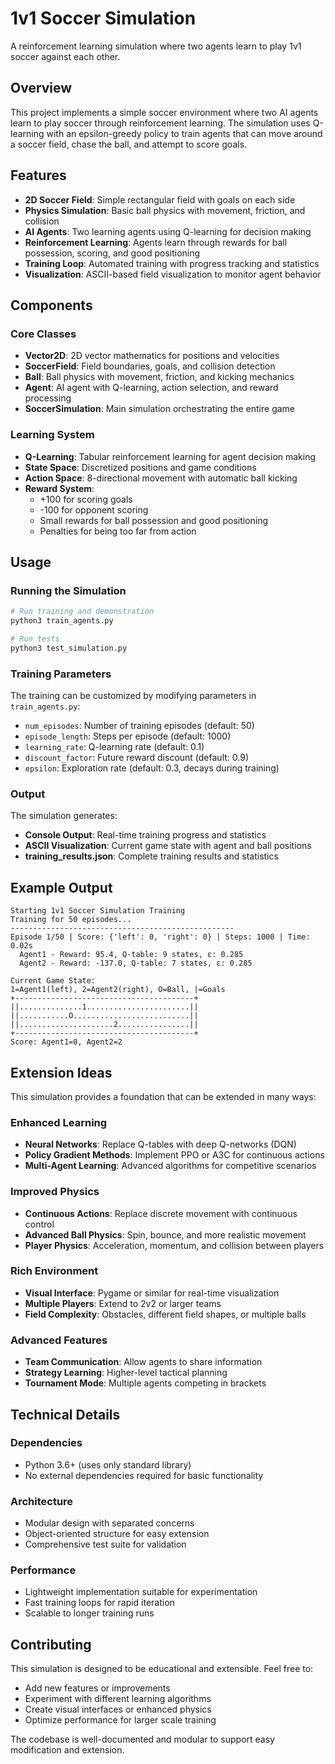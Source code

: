 # 1v1 Soccer Simulation

A reinforcement learning simulation where two agents learn to play 1v1 soccer against each other.

## Overview

This project implements a simple soccer environment where two AI agents learn to play soccer through reinforcement learning. The simulation uses Q-learning with an epsilon-greedy policy to train agents that can move around a soccer field, chase the ball, and attempt to score goals.

## Features

- **2D Soccer Field**: Simple rectangular field with goals on each side
- **Physics Simulation**: Basic ball physics with movement, friction, and collision
- **AI Agents**: Two learning agents using Q-learning for decision making
- **Reinforcement Learning**: Agents learn through rewards for ball possession, scoring, and good positioning
- **Training Loop**: Automated training with progress tracking and statistics
- **Visualization**: ASCII-based field visualization to monitor agent behavior

## Components

### Core Classes

- **Vector2D**: 2D vector mathematics for positions and velocities
- **SoccerField**: Field boundaries, goals, and collision detection
- **Ball**: Ball physics with movement, friction, and kicking mechanics
- **Agent**: AI agent with Q-learning, action selection, and reward processing
- **SoccerSimulation**: Main simulation orchestrating the entire game

### Learning System

- **Q-Learning**: Tabular reinforcement learning for agent decision making
- **State Space**: Discretized positions and game conditions
- **Action Space**: 8-directional movement with automatic ball kicking
- **Reward System**: 
  - +100 for scoring goals
  - -100 for opponent scoring
  - Small rewards for ball possession and good positioning
  - Penalties for being too far from action

## Usage

### Running the Simulation

```bash
# Run training and demonstration
python3 train_agents.py

# Run tests
python3 test_simulation.py
```

### Training Parameters

The training can be customized by modifying parameters in `train_agents.py`:

- `num_episodes`: Number of training episodes (default: 50)
- `episode_length`: Steps per episode (default: 1000)
- `learning_rate`: Q-learning rate (default: 0.1)
- `discount_factor`: Future reward discount (default: 0.9)
- `epsilon`: Exploration rate (default: 0.3, decays during training)

### Output

The simulation generates:
- **Console Output**: Real-time training progress and statistics
- **ASCII Visualization**: Current game state with agent and ball positions
- **training_results.json**: Complete training results and statistics

## Example Output

```
Starting 1v1 Soccer Simulation Training
Training for 50 episodes...
--------------------------------------------------
Episode 1/50 | Score: {'left': 0, 'right': 0} | Steps: 1000 | Time: 0.02s
  Agent1 - Reward: 95.4, Q-table: 9 states, ε: 0.285
  Agent2 - Reward: -137.0, Q-table: 7 states, ε: 0.285

Current Game State:
1=Agent1(left), 2=Agent2(right), O=Ball, |=Goals
+----------------------------------------+
||..............1.......................||
||...........O..........................||
||.....................2................||
+----------------------------------------+
Score: Agent1=0, Agent2=2
```

## Extension Ideas

This simulation provides a foundation that can be extended in many ways:

### Enhanced Learning
- **Neural Networks**: Replace Q-tables with deep Q-networks (DQN)
- **Policy Gradient Methods**: Implement PPO or A3C for continuous actions
- **Multi-Agent Learning**: Advanced algorithms for competitive scenarios

### Improved Physics
- **Continuous Actions**: Replace discrete movement with continuous control
- **Advanced Ball Physics**: Spin, bounce, and more realistic movement
- **Player Physics**: Acceleration, momentum, and collision between players

### Rich Environment
- **Visual Interface**: Pygame or similar for real-time visualization
- **Multiple Players**: Extend to 2v2 or larger teams
- **Field Complexity**: Obstacles, different field shapes, or multiple balls

### Advanced Features
- **Team Communication**: Allow agents to share information
- **Strategy Learning**: Higher-level tactical planning
- **Tournament Mode**: Multiple agents competing in brackets

## Technical Details

### Dependencies
- Python 3.6+ (uses only standard library)
- No external dependencies required for basic functionality

### Architecture
- Modular design with separated concerns
- Object-oriented structure for easy extension
- Comprehensive test suite for validation

### Performance
- Lightweight implementation suitable for experimentation
- Fast training loops for rapid iteration
- Scalable to longer training runs

## Contributing

This simulation is designed to be educational and extensible. Feel free to:
- Add new features or improvements
- Experiment with different learning algorithms
- Create visual interfaces or enhanced physics
- Optimize performance for larger scale training

The codebase is well-documented and modular to support easy modification and extension.